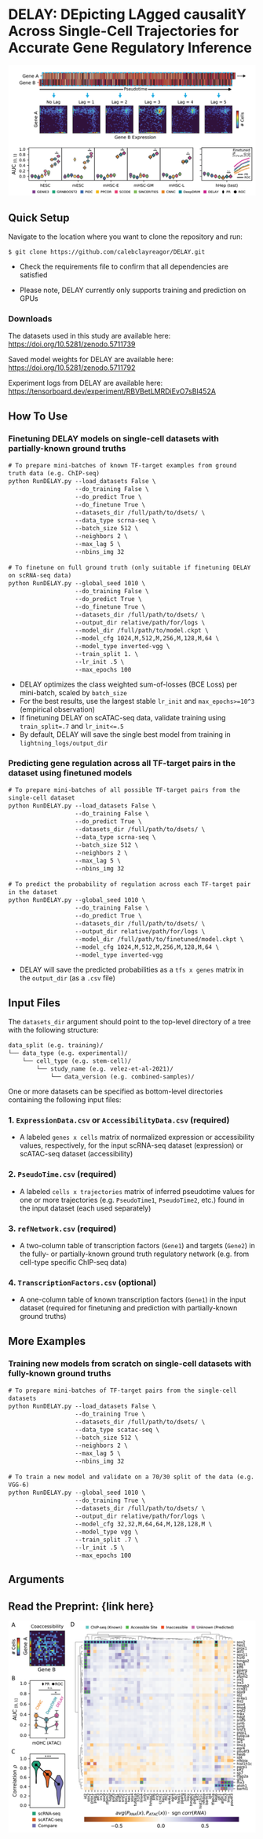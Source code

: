 # DELAY: DEpicting LAgged causalitY Across Single-Cell Trajectories for Accurate Gene Regulatory Inference

![DELAY](figures/DELAY.png)

## Quick Setup

Navigate to the location where you want to clone the repository and run:

```
$ git clone https://github.com/calebclayreagor/DELAY.git
```

- Check the requirements file to confirm that all dependencies are satisfied

- Please note, DELAY currently only supports training and prediction on GPUs

### Downloads

The datasets used in this study are available here: https://doi.org/10.5281/zenodo.5711739

Saved model weights for DELAY are available here: https://doi.org/10.5281/zenodo.5711792

Experiment logs from DELAY are available here: https://tensorboard.dev/experiment/RBVBetLMRDiEvO7sBl452A

## How To Use

### Finetuning DELAY models on single-cell datasets with partially-known ground truths

```
# To prepare mini-batches of known TF-target examples from ground truth data (e.g. ChIP-seq)
python RunDELAY.py --load_datasets False \
                   --do_training False \
                   --do_predict True \
                   --do_finetune True \
                   --datasets_dir /full/path/to/dsets/ \
                   --data_type scrna-seq \
                   --batch_size 512 \
                   --neighbors 2 \
                   --max_lag 5 \
                   --nbins_img 32
                  
# To finetune on full ground truth (only suitable if finetuning DELAY on scRNA-seq data)
python RunDELAY.py --global_seed 1010 \
                   --do_training False \
                   --do_predict True \
                   --do_finetune True \
                   --datasets_dir /full/path/to/dsets/ \
                   --output_dir relative/path/for/logs \
                   --model_dir /full/path/to/model.ckpt \
                   --model_cfg 1024,M,512,M,256,M,128,M,64 \
                   --model_type inverted-vgg \
                   --train_split 1. \
                   --lr_init .5 \
                   --max_epochs 100
```

- DELAY optimizes the class weighted sum-of-losses (BCE Loss) per mini-batch, scaled by ``batch_size``
- For the best results, use the largest stable ``lr_init`` and ``max_epochs>=10^3`` (empirical observation)
- If finetuning DELAY on scATAC-seq data, validate training using ``train_split=.7`` and ``lr_init<=.5``
- By default, DELAY will save the single best model from training in ``lightning_logs/output_dir``

### Predicting gene regulation across all TF-target pairs in the dataset using finetuned models

```
# To prepare mini-batches of all possible TF-target pairs from the single-cell dataset
python RunDELAY.py --load_datasets False \
                   --do_training False \
                   --do_predict True \
                   --datasets_dir /full/path/to/dsets/ \
                   --data_type scrna-seq \
                   --batch_size 512 \
                   --neighbors 2 \
                   --max_lag 5 \
                   --nbins_img 32

# To predict the probability of regulation across each TF-target pair in the dataset
python RunDELAY.py --global_seed 1010 \
                   --do_training False \
                   --do_predict True \
                   --datasets_dir /full/path/to/dsets/ \
                   --output_dir relative/path/for/logs \
                   --model_dir /full/path/to/finetuned/model.ckpt \
                   --model_cfg 1024,M,512,M,256,M,128,M,64 \
                   --model_type inverted-vgg
```

- DELAY will save the predicted probabilities as a ``tfs x genes`` matrix in the ``output_dir`` (as a ``.csv`` file)

## Input Files

The ``datasets_dir`` argument should point to the top-level directory of a tree with the following structure:

```
data_split (e.g. training)/
└── data_type (e.g. experimental)/
    └── cell_type (e.g. stem-cell)/
        └── study_name (e.g. velez-et-al-2021)/
            └── data_version (e.g. combined-samples)/
```

One or more datasets can be specified as bottom-level directories containing the following input files:

### 1. ``ExpressionData.csv`` or ``AccessibilityData.csv`` (required)

- A labeled ``genes x cells`` matrix of normalized expression or accessibility values, respectively, for the input scRNA-seq dataset (expression) or scATAC-seq dataset (accessibility)

### 2. ``PseudoTime.csv`` (required)

- A labeled ``cells x trajectories`` matrix of inferred pseudotime values for one or more trajectories (e.g. ``PseudoTime1``, ``PseudoTime2``, etc.) found in the input dataset (each used separately)

### 3. ``refNetwork.csv`` (required)

- A two-column table of transcription factors (``Gene1``) and targets (``Gene2``) in the fully- or partially-known ground truth regulatory network (e.g. from cell-type specific ChIP-seq data)

### 4. ``TranscriptionFactors.csv`` (optional)

- A one-column table of known transcription factors (``Gene1``) in the input dataset (required for finetuning and prediction with partially-known ground truths)

## More Examples

### Training new models from scratch on single-cell datasets with fully-known ground truths

```
# To prepare mini-batches of TF-target pairs from the single-cell datasets
python RunDELAY.py --load_datasets False \
                   --do_training True \
                   --datasets_dir /full/path/to/dsets/ \
                   --data_type scatac-seq \
                   --batch_size 512 \
                   --neighbors 2 \
                   --max_lag 5 \
                   --nbins_img 32
                   
# To train a new model and validate on a 70/30 split of the data (e.g. VGG-6)  
python RunDELAY.py --global_seed 1010 \
                   --do_training True \
                   --datasets_dir /full/path/to/dsets/ \
                   --output_dir relative/path/for/logs \
                   --model_cfg 32,32,M,64,64,M,128,128,M \
                   --model_type vgg \
                   --train_split .7 \
                   --lr_init .5 \
                   --max_epochs 100
```

## Arguments

## Read the Preprint: {link here}

![haircell-GRN](figures/haircell-GRN.png)
